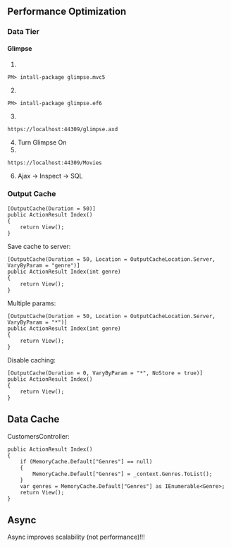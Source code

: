﻿## Performance Optimization

### Data Tier
#### Glimpse
1.
```
PM> intall-package glimpse.mvc5
```
2.
```
PM> intall-package glimpse.ef6
```
3.
```
https://localhost:44309/glimpse.axd
```
4. Turn Glimpse On  
5. 
```
https://localhost:44309/Movies
```
6. Ajax -> Inspect -> SQL

### Output Cache
```
[OutputCache(Duration = 50)]
public ActionResult Index()
{
    return View();
}
```
Save cache to server:
```
[OutputCache(Duration = 50, Location = OutputCacheLocation.Server, VaryByParam = "genre")]
public ActionResult Index(int genre)
{
    return View();
}
```
Multiple params:
```
[OutputCache(Duration = 50, Location = OutputCacheLocation.Server, VaryByParam = "*")]
public ActionResult Index(int genre)
{
    return View();
}
```
Disable caching:
```
[OutputCache(Duration = 0, VaryByParam = "*", NoStore = true)]
public ActionResult Index()
{
    return View();
}
```

## Data Cache
CustomersController:
```
public ActionResult Index()
{
    if (MemoryCache.Default["Genres"] == null)
    {
        MemoryCache.Default["Genres"] = _context.Genres.ToList();
    }
    var genres = MemoryCache.Default["Genres"] as IEnumerable<Genre>;
    return View();
}
```

## Async
Async improves scalability (not performance)!!!